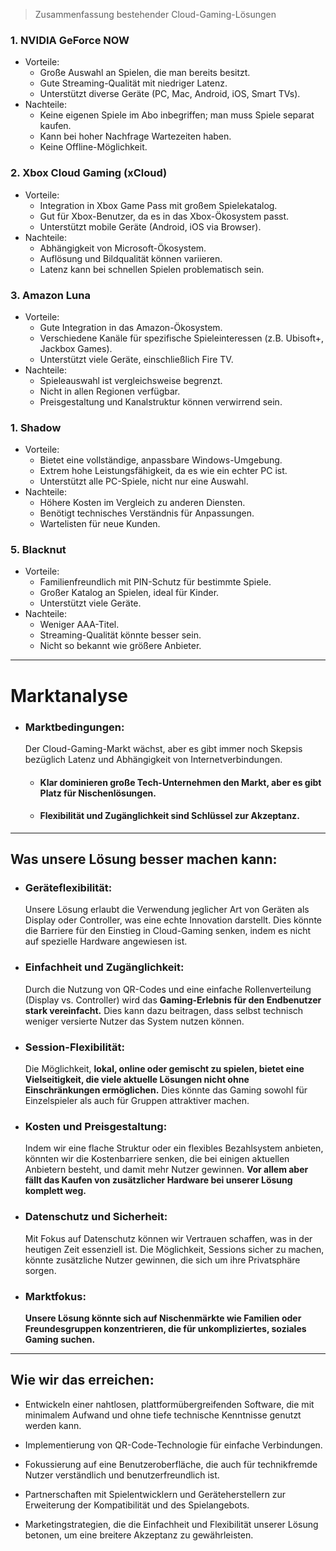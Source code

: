 > Zusammenfassung bestehender Cloud-Gaming-Lösungen

### 1. NVIDIA GeForce NOW
- Vorteile:
    - Große Auswahl an Spielen, die man bereits besitzt.
    - Gute Streaming-Qualität mit niedriger Latenz.
    - Unterstützt diverse Geräte (PC, Mac, Android, iOS, Smart TVs).
- Nachteile:
    - Keine eigenen Spiele im Abo inbegriffen; man muss Spiele separat kaufen.
    - Kann bei hoher Nachfrage Wartezeiten haben.
    - Keine Offline-Möglichkeit.

### 2. Xbox Cloud Gaming (xCloud)
- Vorteile:
    - Integration in Xbox Game Pass mit großem Spielekatalog.
    - Gut für Xbox-Benutzer, da es in das Xbox-Ökosystem passt.
    - Unterstützt mobile Geräte (Android, iOS via Browser).
- Nachteile:
    - Abhängigkeit von Microsoft-Ökosystem.
    - Auflösung und Bildqualität können variieren.
    - Latenz kann bei schnellen Spielen problematisch sein.

### 3. Amazon Luna
- Vorteile:
    - Gute Integration in das Amazon-Ökosystem.
    - Verschiedene Kanäle für spezifische Spieleinteressen (z.B. Ubisoft+, Jackbox Games).
    - Unterstützt viele Geräte, einschließlich Fire TV.
- Nachteile:
    - Spieleauswahl ist vergleichsweise begrenzt.
    - Nicht in allen Regionen verfügbar.
    - Preisgestaltung und Kanalstruktur können verwirrend sein.

### 1. Shadow
- Vorteile:
    - Bietet eine vollständige, anpassbare Windows-Umgebung.
    - Extrem hohe Leistungsfähigkeit, da es wie ein echter PC ist.
    - Unterstützt alle PC-Spiele, nicht nur eine Auswahl.
- Nachteile:
    - Höhere Kosten im Vergleich zu anderen Diensten.
    - Benötigt technisches Verständnis für Anpassungen.
    - Wartelisten für neue Kunden.

### 5. Blacknut
- Vorteile:  
  	- Familienfreundlich mit PIN-Schutz für bestimmte Spiele.
  	- Großer Katalog an Spielen, ideal für Kinder.
  	- Unterstützt viele Geräte.
- Nachteile:
    - Weniger AAA-Titel.
    - Streaming-Qualität könnte besser sein.
    - Nicht so bekannt wie größere Anbieter.

---

# Marktanalyse

- ### Marktbedingungen:
  Der Cloud-Gaming-Markt wächst, aber es gibt immer noch Skepsis bezüglich Latenz und Abhängigkeit von Internetverbindungen.

  - #### Klar dominieren große Tech-Unternehmen den Markt, aber es gibt Platz für Nischenlösungen.

  - #### Flexibilität und Zugänglichkeit sind Schlüssel zur Akzeptanz.

---
## Was unsere Lösung besser machen kann:

- ### Geräteflexibilität: 
  Unsere Lösung erlaubt die Verwendung jeglicher Art von Geräten als Display oder Controller, was eine echte Innovation darstellt. Dies könnte die Barriere für den Einstieg in Cloud-Gaming senken, indem es nicht auf spezielle Hardware angewiesen ist.

- ### Einfachheit und Zugänglichkeit: 
  Durch die Nutzung von QR-Codes und eine einfache Rollenverteilung (Display vs. Controller) wird das **Gaming-Erlebnis für den Endbenutzer stark vereinfacht.** Dies kann dazu beitragen, dass selbst technisch weniger versierte Nutzer das System nutzen können.

- ### Session-Flexibilität: 
  Die Möglichkeit, **lokal, online oder gemischt zu spielen, bietet eine Vielseitigkeit, die viele aktuelle Lösungen nicht ohne Einschränkungen ermöglichen.** Dies könnte das Gaming sowohl für Einzelspieler als auch für Gruppen attraktiver machen.

- ### Kosten und Preisgestaltung: 
  Indem wir eine flache Struktur oder ein flexibles Bezahlsystem anbieten, könnten wir die Kostenbarriere senken, die bei einigen aktuellen Anbietern besteht, und damit mehr Nutzer gewinnen.
  **Vor allem aber fällt das Kaufen von zusätzlicher Hardware bei unserer Lösung komplett weg.** 

- ### Datenschutz und Sicherheit: 
  Mit Fokus auf Datenschutz können wir Vertrauen schaffen, was in der heutigen Zeit essenziell ist. Die Möglichkeit, Sessions sicher zu machen, könnte zusätzliche Nutzer gewinnen, die sich um ihre Privatsphäre sorgen.

- ### Marktfokus: 
  **Unsere Lösung könnte sich auf Nischenmärkte wie Familien oder Freundesgruppen konzentrieren, die für unkompliziertes, soziales Gaming suchen.**

---
## Wie wir das erreichen:

- Entwickeln einer nahtlosen, plattformübergreifenden Software, die mit minimalem Aufwand und ohne tiefe technische Kenntnisse genutzt werden kann.

- Implementierung von QR-Code-Technologie für einfache Verbindungen.

- Fokussierung auf eine Benutzeroberfläche, die auch für technikfremde Nutzer verständlich und benutzerfreundlich ist.

- Partnerschaften mit Spielentwicklern und Geräteherstellern zur Erweiterung der Kompatibilität und des Spielangebots.

- Marketingstrategien, die die Einfachheit und Flexibilität unserer Lösung betonen, um eine breitere Akzeptanz zu gewährleisten.